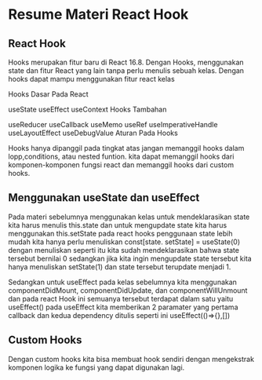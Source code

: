 # Resume Materi React Hook

## React Hook
Hooks merupakan fitur baru di React 16.8. Dengan Hooks, menggunakan state dan fitur React yang lain tanpa perlu menulis sebuah kelas. Dengan hooks dapat mampu menggunakan fitur react kelas

Hooks Dasar Pada React

useState
useEffect
useContext
Hooks Tambahan

useReducer
useCallback
useMemo
useRef
useImperativeHandle
useLayoutEffect
useDebugValue
Aturan Pada Hooks

Hooks hanya dipanggil pada tingkat atas jangan memanggil hooks dalam lopp,conditions, atau nested funtion. kita dapat memanggil hooks dari komponen-komponen fungsi react dan memanggil hooks dari custom hooks.

## Menggunakan useState dan useEffect
Pada materi sebelumnya menggunakan kelas untuk mendeklarasikan state kita harus menulis this.state dan untuk mengupdate state kita harus menggunakan this.setState pada react hooks penggunaan state lebih mudah kita hanya perlu menuliskan const[state. setState] = useState(0) dengan menuliskan seperti itu kita sudah mendeklarasikan bahwa state tersebut bernilai 0 sedangkan jika kita ingin mengupdate state tersebut kita hanya menuliskan setState(1) dan state tersebut terupdate menjadi 1.

Sedangkan untuk useEffect pada kelas sebelumnya kita menggunakan componentDidMount, componentDidUpdate, dan componentWillUnmount dan pada react Hook ini semuanya tersebut terdapat dalam satu yaitu useEffect() pada useEffect kita memberikan 2 paramater yang pertama callback dan kedua dependency ditulis seperti ini useEffect(()=>{},[])

## Custom Hooks
Dengan custom hooks kita bisa membuat hook sendiri dengan mengekstrak komponen logika ke fungsi yang dapat digunakan lagi.